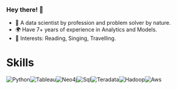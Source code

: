 ### Hey there! 👋

- 🔭 A data scientist by profession and problem solver by nature.
- 🌍 Have 7+ years of experience in Analytics and Models.
- 💜 Interests: Reading, Singing, Travelling.

# Skills

<div style='display: flex;'>
  <img alt="Python" src="https://img.shields.io/badge/python-%2314354C.svg?style=for-the-badge&logo=python&logoColor=white" />
  <img alt="Tableau" src="https://img.shields.io/badge/Tableau-E97627?style=for-the-badge&logo=Tableau&logoColor=white" />
  <img alt="Neo4j" src="https://img.shields.io/badge/Neo4j-018bff?style=for-the-badge&logo=neo4j&logoColor=white" />
  <img alt="Sql" src="https://img.shields.io/badge/MySQL-005C84?style=for-the-badge&logo=mysql&logoColor=white" />
  <img alt="Teradata" src="https://img.shields.io/badge/Teradata-F37440?style=for-the-badge&logo=teradata&logoColor=white" />
  <img alt="Hadoop" src="https://img.shields.io/badge/Apache%20Hadoop-66CCFF.svg?style=for-the-badge&logo=Apache-Hadoop&logoColor=black" />
  <img alt="Aws" src="https://img.shields.io/badge/Amazon%20AWS-232F3E.svg?style=for-the-badge&logo=Amazon-AWS&logoColor=white" />
</div>
